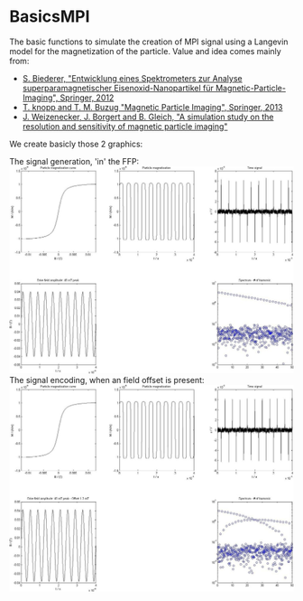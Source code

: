BasicsMPI
==========

The basic functions to simulate the creation of MPI signal using a Langevin model for the magnetization of the particle.
Value and idea comes mainly from:
+ [S. Biederer, "Entwicklung eines Spektrometers zur Analyse superparamagnetischer Eisenoxid-Nanopartikel für Magnetic-Particle-Imaging", Springer, 2012](http://www.springer.com/springer+vieweg/it+%26+informatik/wissenschaften/book/978-3-8348-2406-6)
+ [T. knopp and T. M. Buzug "Magnetic Particle Imaging", Springer, 2013](http://www.springer.com/medicine/radiology/book/978-3-642-04198-3)
+ [J. Weizenecker, J. Borgert and B. Gleich, "A simulation study on the resolution and sensitivity of magnetic particle imaging"](http://dx.doi.org/10.1088/0031-9155/52/21/001)

We create basicly those 2 graphics:

The signal generation, 'in' the FFP:
![Alt text](/pictures/SignalGeneration.jpg?raw=true "The signal generation, 'in' the FFP")
The signal encoding, when an field offset is present:
![Alt text](/pictures/SignalEncoding.jpg?raw=true "The signal encoding, when an field offset is present")
